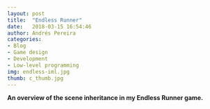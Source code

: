 ```yaml
---
layout: post
title:  "Endless Runner"
date:   2018-03-15 16:54:46
author: Andrés Pereira
categories: 
- Blog
- Game design
- Development
- Low-level programming
img: endless-iml.jpg
thumb: c_thumb.jpg
---
```


<b>An overview of the scene inheritance in my Endless Runner game.<b/>
